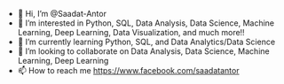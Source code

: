 - 👋 Hi, I’m @Saadat-Antor
- 👀 I’m interested in Python, SQL, Data Analysis, Data Science, Machine Learning, Deep Learning, Data Visualization, and much more!!
- 🌱 I’m currently learning Python, SQL, and Data Analytics/Data Science
- 💞️ I’m looking to collaborate on Data Analysis, Data Science, Machine Learning, Deep Learning
- 📫 How to reach me https://www.facebook.com/saadatantor

<!---
Saadat-Antor/Saadat-Antor is a ✨ special ✨ repository because its `README.md` (this file) appears on your GitHub profile.
You can click the Preview link to take a look at your changes.
--->
